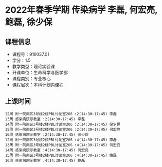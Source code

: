 # 2022年春季学期 传染病学 李磊, 何宏亮, 鲍磊, 徐少保






## 课程信息

- 课程号：910037.01
- 学分：1.5
- 教学类型：理论实验课
- 开课单位：生命科学与医学部
- 课程类别：专业核心
- 课程层次：本科计划内课程

## 上课时间

```
12周 附一院南区3号楼2楼PBL讨论室206 :2(14:30~17:45) 李磊
13周 感染病院示教室 :2(14:30~17:45) 李磊
14周 附一院南区3号楼2楼PBL讨论室206 :2(14:30~17:45) 徐少保
15周 附一院南区3号楼2楼PBL讨论室206 :2(14:30~17:45) 何宏亮
16周 感染病院示教室 :2(14:30~17:45) 徐少保
12周 附一院南区3号楼2楼PBL讨论室206 :4(14:30~17:45) 李磊
13周 附一院南区3号楼2楼PBL讨论室206 :4(14:30~17:45) 何宏亮
14周 感染病院示教室 :4(14:30~17:45) 何宏亮
15周 附一院南区3号楼2楼PBL讨论室206 :4(14:30~17:45) 鲍磊
16周 感染病院示教室 :4(14:30~17:45) 鲍磊
```

